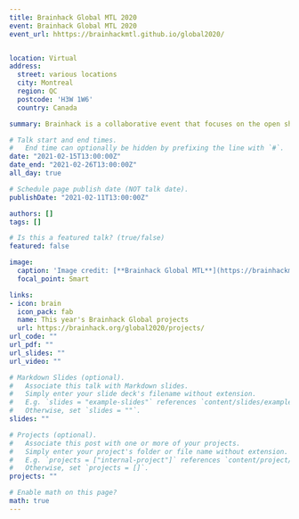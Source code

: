 ```yaml
---
title: Brainhack Global MTL 2020
event: Brainhack Global MTL 2020
event_url: hhttps://brainhackmtl.github.io/global2020/


location: Virtual
address:
  street: various locations
  city: Montreal
  region: QC
  postcode: 'H3W 1W6'
  country: Canada

summary: Brainhack is a collaborative event that focuses on the open sharing of ideas, code, and data. From February 15th to 26th, we will meet virtually in Montreal to learn from each ther, work collaboratively on cool projects, and plant the seeds of future adventures (whether online or in person!).

# Talk start and end times.
#   End time can optionally be hidden by prefixing the line with `#`.
date: "2021-02-15T13:00:00Z"
date_end: "2021-02-26T13:00:00Z"
all_day: true

# Schedule page publish date (NOT talk date).
publishDate: "2021-02-11T13:00:00Z"

authors: []
tags: []

# Is this a featured talk? (true/false)
featured: false

image: 
  caption: 'Image credit: [**Brainhack Global MTL**](https://brainhackmtl.github.io)'
  focal_point: Smart

links:
- icon: brain
  icon_pack: fab
  name: This year's Brainhack Global projects
  url: https://brainhack.org/global2020/projects/
url_code: ""
url_pdf: ""
url_slides: ""
url_video: ""

# Markdown Slides (optional).
#   Associate this talk with Markdown slides.
#   Simply enter your slide deck's filename without extension.
#   E.g. `slides = "example-slides"` references `content/slides/example-slides.md`.
#   Otherwise, set `slides = ""`.
slides: ""

# Projects (optional).
#   Associate this post with one or more of your projects.
#   Simply enter your project's folder or file name without extension.
#   E.g. `projects = ["internal-project"]` references `content/project/deep-learning/index.md`.
#   Otherwise, set `projects = []`.
projects: ""

# Enable math on this page?
math: true
---
```

